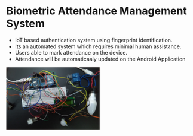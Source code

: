 # Biometric Attendance Management System

- IoT based authentication system using fingerprint identification.
- Its an automated system which requires minimal human assistance.
- Users able to mark attendance on the device.
- Attendance will be automaticaaly updated on the Android Application

<img src="project.jpg" width="250" /> <br/> <br/>
